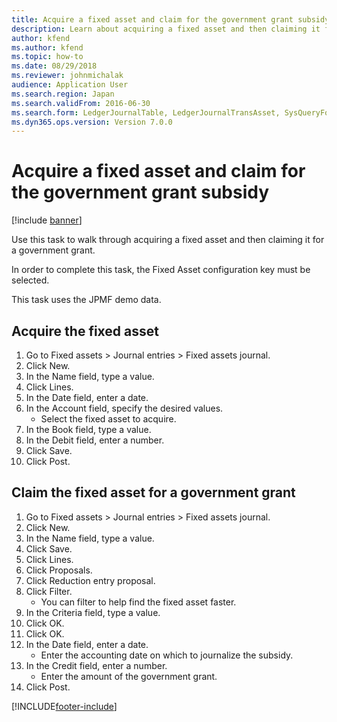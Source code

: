 ```yaml
---
title: Acquire a fixed asset and claim for the government grant subsidy
description: Learn about acquiring a fixed asset and then claiming it for a government grant, including an outline on claiming the fixed asset for a government grant.
author: kfend
ms.author: kfend
ms.topic: how-to
ms.date: 08/29/2018
ms.reviewer: johnmichalak
audience: Application User
ms.search.region: Japan
ms.search.validFrom: 2016-06-30
ms.search.form: LedgerJournalTable, LedgerJournalTransAsset, SysQueryForm
ms.dyn365.ops.version: Version 7.0.0
---
```


# Acquire a fixed asset and claim for the government grant subsidy

[!include [banner](../../includes/banner.md)]

Use this task to walk through acquiring a fixed asset and then claiming it for a government grant.



In order to complete this task, the Fixed Asset configuration key must be selected.



This task uses the JPMF demo data.


## Acquire the fixed asset
1. Go to Fixed assets > Journal entries > Fixed assets journal.
2. Click New.
3. In the Name field, type a value.
4. Click Lines.
5. In the Date field, enter a date.
6. In the Account field, specify the desired values.
    * Select the fixed asset to acquire.  
7. In the Book field, type a value.
8. In the Debit field, enter a number.
9. Click Save.
10. Click Post.

## Claim the fixed asset for a government grant
1. Go to Fixed assets > Journal entries > Fixed assets journal.
2. Click New.
3. In the Name field, type a value.
4. Click Save.
5. Click Lines.
6. Click Proposals.
7. Click Reduction entry proposal.
8. Click Filter.
    * You can filter to help find the fixed asset faster.  
9. In the Criteria field, type a value.
10. Click OK.
11. Click OK.
12. In the Date field, enter a date.
    * Enter the accounting date on which to journalize the subsidy.  
13. In the Credit field, enter a number.
    * Enter the amount of the government grant.  
14. Click Post.



[!INCLUDE[footer-include](../../../includes/footer-banner.md)]
